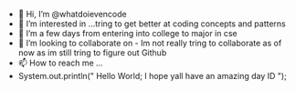 - 👋 Hi, I’m @whatdoievencode
- 👀 I’m interested in ...tring to get better at coding concepts and patterns
- 🌱 I’m a few days from entering into college to major in cse
- 💞️ I’m looking to collaborate on - Im not really tring to collaborate as of now as im still tring to figure out Github
- 📫 How to reach me ...
- System.out.println(" Hello World; I hope yall have an amazing day ID ");

<!---
whatdoievencode/whatdoievencode is a ✨ special ✨ repository because its `README.md` (this file) appears on your GitHub profile.
You can click the Preview link to take a look at your changes.
--->
